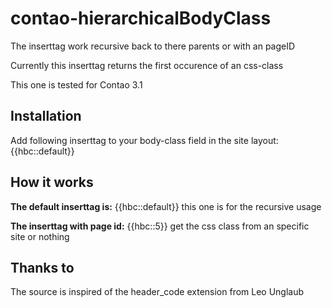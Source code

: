 contao-hierarchicalBodyClass
========================

The inserttag work recursive back to there parents or with an pageID

Currently this inserttag returns the first occurence of an css-class

This one is tested for Contao 3.1


Installation
------------

Add following inserttag to your body-class field in the site layout: {{hbc::default}}



How it works
------------

__The default inserttag is:__
{{hbc::default}}
this one is for the recursive usage


__The inserttag with page id:__
{{hbc::5}}
get the css class from an specific site or nothing



Thanks to
------------

The source is inspired of the header_code extension from Leo Unglaub